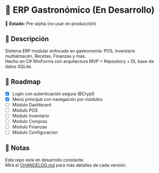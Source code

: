 # 🍔 ERP Gastronómico (En Desarrollo)

🚧 **Estado:** Pre-alpha (no usar en producción)

## 📖 Descripción
Sistema ERP modular enfocado en gastronomía: POS, Inventario multialmacén, Recetas, Finanzas y más.  
Hecho en C# WinForms con arquitectura MVP + Repository + DI, base de datos SQLite.

## 🚀 Roadmap
- [x] Login con autenticación segura (BCrypt)
- [x] Menú principal con navegación por módulos
- [ ] Módulo Dashboard
- [ ] Módulo POS
- [ ] Módulo Inventario
- [ ] Módulo Compras
- [ ] Módulo Finanzas
- [ ] Módulo Configuracion

## 📌 Notas
Este repo está en desarrollo constante.  
Mirá el [CHANGELOG.md](./CHANGELOG.md) para más detalles de cada versión.
